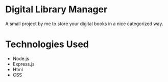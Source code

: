 # Digital Library Manager
A small project by me to store your digital books in a nice categorized way.

# Technologies Used
- Node.js
- Express.js
- Html
- CSS
